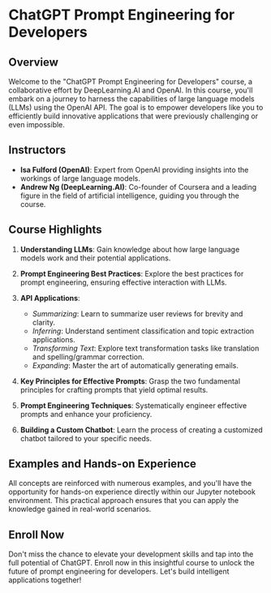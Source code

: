 # ChatGPT Prompt Engineering for Developers

## Overview

Welcome to the "ChatGPT Prompt Engineering for Developers" course, a collaborative effort by DeepLearning.AI and OpenAI. In this course, you'll embark on a journey to harness the capabilities of large language models (LLMs) using the OpenAI API. The goal is to empower developers like you to efficiently build innovative applications that were previously challenging or even impossible.

## Instructors

- **Isa Fulford (OpenAI)**: Expert from OpenAI providing insights into the workings of large language models.
- **Andrew Ng (DeepLearning.AI)**: Co-founder of Coursera and a leading figure in the field of artificial intelligence, guiding you through the course.

## Course Highlights

1. **Understanding LLMs**: Gain knowledge about how large language models work and their potential applications.
  
2. **Prompt Engineering Best Practices**: Explore the best practices for prompt engineering, ensuring effective interaction with LLMs.

3. **API Applications**:
   - *Summarizing*: Learn to summarize user reviews for brevity and clarity.
   - *Inferring*: Understand sentiment classification and topic extraction applications.
   - *Transforming Text*: Explore text transformation tasks like translation and spelling/grammar correction.
   - *Expanding*: Master the art of automatically generating emails.

4. **Key Principles for Effective Prompts**: Grasp the two fundamental principles for crafting prompts that yield optimal results.

5. **Prompt Engineering Techniques**: Systematically engineer effective prompts and enhance your proficiency.

6. **Building a Custom Chatbot**: Learn the process of creating a customized chatbot tailored to your specific needs.

## Examples and Hands-on Experience

All concepts are reinforced with numerous examples, and you'll have the opportunity for hands-on experience directly within our Jupyter notebook environment. This practical approach ensures that you can apply the knowledge gained in real-world scenarios.

## Enroll Now

Don't miss the chance to elevate your development skills and tap into the full potential of ChatGPT. Enroll now in this insightful course to unlock the future of prompt engineering for developers. Let's build intelligent applications together!
